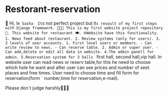# Restorant-reservation
👋 Hi, I`m Sasha 
It`s not perfect project but it`s resoult of my first steps with Django framework.
👩🏽‍💻 This is my first website project repository💾.
This website for restaurant 🍽️.
🌐Website have this functionality.
      1. News feed about restaurant.
      2. Review systems (only for users).
      3. 2 levels of user accounts.
            1. First level users or members.
                  - Can write review to news.
                  - Can reserve table.
            2. Admin or super user.
                  - Can add,delete or edit all data in website.
      4.The admin panell for admin.
      5.Reservation system for 3 halls ` first hall, second hall,vip hall.
In website user can read news or reserv table,for this he need to choose which hole he want and after user can see prices and number of seet places and free times.
User need to choose time and fill form for reservation(form ` number,time for reservation,e-mail).
            
Please don`t judge harshly👨🏿‍⚖️ 

 

